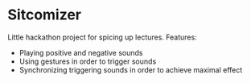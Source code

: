Sitcomizer
==========

Little hackathon project for spicing up lectures.
Features:
* Playing positive and negative sounds
* Using gestures in order to trigger sounds
* Synchronizing triggering sounds in order to achieve maximal effect
